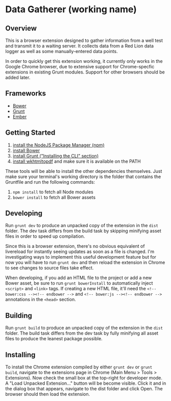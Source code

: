 Data Gatherer (working name)
==

Overview
--
This is a browser extension designed to gather information from a well test and
transmit it to a waiting server. It collects data from a Red Lion data logger
as well as some manually-entered data points.

In order to quickly get this extension working, it currently only works in the
Google Chrome browser, due to extensive support for Chrome-specfic extensions
in existing Grunt modules. Support for other browsers should be added later.

Frameworks
--
* [Bower](http://bower.io/)
* [Grunt](http://gruntjs.com/)
* [Ember](http://emberjs.com/)

Getting Started
--

1. [install the NodeJS Package Manager (npm)](http://howtonode.org/introduction-to-npm)
1. [install Bower](http://bower.io/)
1. [install Grunt ("Installing the CLI" section)](http://gruntjs.com/getting-started#installing-the-cli)
1. [install wkhtmltopdf](http://wkhtmltopdf.org/) and make sure it is available on the PATH

These tools will be able to install the other dependencies themselves. Just
make sure your terminal's working directory is the folder that contains the
Gruntfile and run the following commands:
1. ```npm install``` to fetch all Node modules
1. ```bower install``` to fetch all Bower assets

Developing
--
Run ```grunt dev``` to produce an unpacked copy of the extension in the
```dist``` folder. The dev task differs from the build task by skipping
minifying asset files in order to speed up compilation.

Since this is a browser extension, there's no obvious equivalent of livereload
for instantly seeing updates as soon as a file is changed. I'm investigating
ways to implement this useful development feature but for now you will have to
run ```grunt dev``` and then reload the extension in Chrome to see changes to
source files take effect.

When developing, if you add an HTML file to the project or add a new Bower
asset, be sure to run ```grunt bowerInstall``` to automatically inject
```<script>``` and ```<link>``` tags. If creating a new HTML file, it'll need
the ```<!-- bower:css --><!-- endbower -->``` and ```<!-- bower:js --><!--
endbower -->``` annotations in the ```<head>``` section.

Building
--
Run ```grunt build``` to produce an unpacked copy of the extension in the
```dist``` folder. The build task differs from the dev task by fully minifying
all asset files to produce the leanest package possible.

Installing
--
To install the Chrome extension compiled by either ```grunt dev``` or ```grunt
build```, navigate to the extensions page in Chrome (Main Menu > Tools >
Extensions). Now check the small box at the top-right for developer mode. A
"Load Unpacked Extension..." button will be become visible.  Click it and in
the dialog box that appears, navigate to the dist folder and click Open. The
browser should then load the extension.

